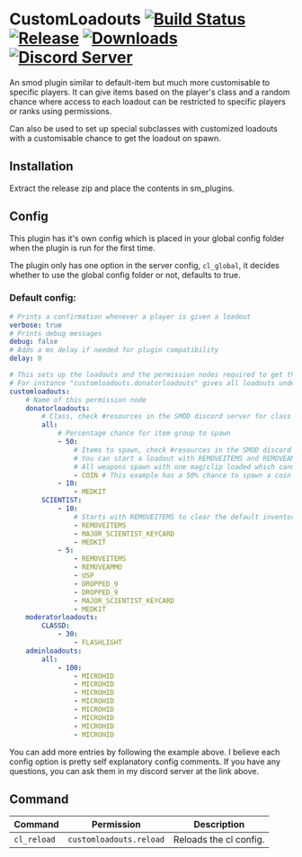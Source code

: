 # CustomLoadouts [![Build Status](http://95.217.45.17:8080/job/CustomLoadouts/job/master/badge/icon)](http://95.217.45.17:8080/blue/organizations/jenkins/CustomLoadouts/activity) [![Release](https://img.shields.io/github/release/KarlofDuty/CustomLoadouts.svg)](https://github.com/KarlOfDuty/CustomLoadouts/releases) [![Downloads](https://img.shields.io/github/downloads/KarlOfDuty/CustomLoadouts/total.svg)](https://github.com/KarlOfDuty/CustomLoadouts/releases) [![Discord Server](https://img.shields.io/discord/430468637183442945.svg?label=discord)](https://discord.gg/C5qMvkj)
An smod plugin similar to default-item but much more customisable to specific players. It can give items based on the player's class and a random chance where access to each loadout can be restricted to specific players or ranks using permissions.

Can also be used to set up special subclasses with customized loadouts with a customisable chance to get the loadout on spawn.

## Installation

Extract the release zip and place the contents in sm_plugins.

## Config

This plugin has it's own config which is placed in your global config folder when the plugin is run for the first time.

The plugin only has one option in the server config, `cl_global`, it decides whether to use the global config folder or not, defaults to true.

### Default config:
```yaml
# Prints a confirmation whenever a player is given a loadout
verbose: true
# Prints debug messages
debug: false
# Adds a ms delay if needed for plugin compatibility
delay: 0

# This sets up the loadouts and the permission nodes required to get them
# For instance "customloadouts.donatorloadouts" gives all loadouts under the donatorloadouts node below, as long as the class and chance checks are successful.
customloadouts:
    # Name of this permission node
    donatorloadouts:
        # Class, check #resources in the SMOD discord server for class names, set to all to give to all classes
        all:
            # Percentage chance for item group to spawn
            - 50:
                # Items to spawn, check #resources in the SMOD discord server for item names.
                # You can start a loadout with REMOVEITEMS and REMOVEAMMO to delete the existing items/ammo.
                # All weapons spawn with one mag/clip loaded which cannot be removed, giving ammo adds the ammo directly to the player instead of spawning it as an item in their inventory.
                - COIN # This example has a 50% chance to spawn a coin to all players with the customloadouts.donatorloadouts permission node
            - 10:
                - MEDKIT
        SCIENTIST:
            - 10:
                # Starts with REMOVEITEMS to clear the default inventory before the items are added.
                - REMOVEITEMS
                - MAJOR_SCIENTIST_KEYCARD
                - MEDKIT
            - 5:
                - REMOVEITEMS
                - REMOVEAMMO
                - USP
                - DROPPED_9
                - DROPPED_9
                - MAJOR_SCIENTIST_KEYCARD
                - MEDKIT
    moderatorloadouts:
        CLASSD:
            - 30:
                - FLASHLIGHT
    adminloadouts:
        all:
            - 100:
                - MICROHID
                - MICROHID
                - MICROHID
                - MICROHID
                - MICROHID
                - MICROHID
                - MICROHID
                - MICROHID
```

You can add more entries by following the example above. I believe each config option is pretty self explanatory config comments.  If you have any questions, you can ask them in my discord server at the link above.

## Command
| Command | Permission | Description |
|----     |----        |----         |
| `cl_reload` | `customloadouts.reload` | Reloads the cl config.
